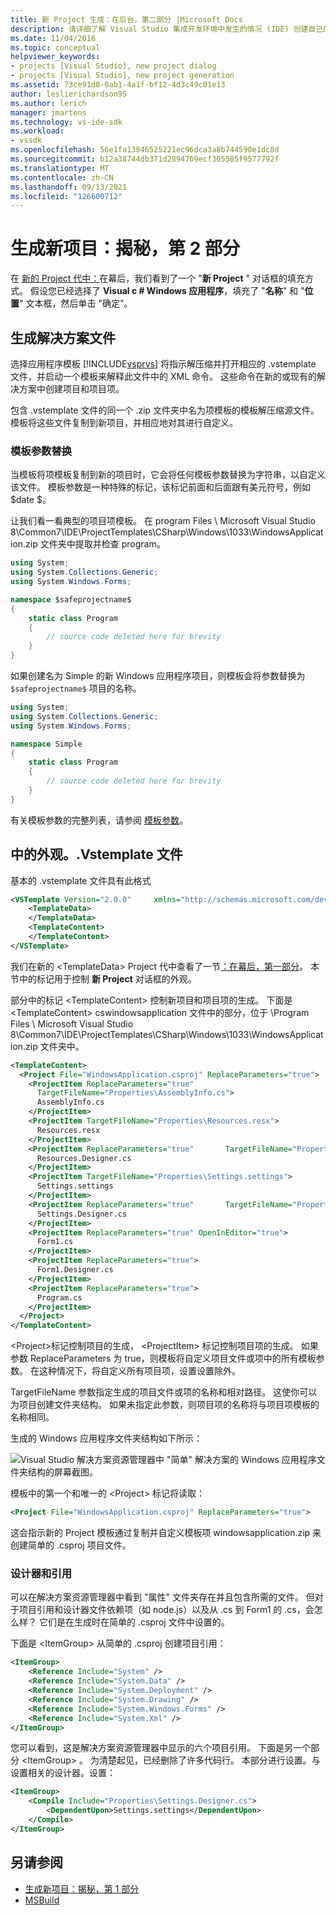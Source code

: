 ```yaml
---
title: 新 Project 生成：在后台，第二部分 |Microsoft Docs
description: 请详细了解 Visual Studio 集成开发环境中发生的情况 (IDE) 创建自己的项目类型 (第2部分（共) 2 部分）。
ms.date: 11/04/2016
ms.topic: conceptual
helpviewer_keywords:
- projects [Visual Studio], new project dialog
- projects [Visual Studio], new project generation
ms.assetid: 73ce91d8-0ab1-4a1f-bf12-4d3c49c01e13
author: leslierichardson95
ms.author: lerich
manager: jmartens
ms.technology: vs-ide-sdk
ms.workload:
- vssdk
ms.openlocfilehash: 56e1fa13846525221ec96dca3a8b744590e1dc8d
ms.sourcegitcommit: b12a38744db371d2894769ecf305585f9577792f
ms.translationtype: MT
ms.contentlocale: zh-CN
ms.lasthandoff: 09/13/2021
ms.locfileid: "126600712"
---
```

# <a name="new-project-generation-under-the-hood-part-two"></a>生成新项目：揭秘，第 2 部分

在 [新的 Project 代中：](../../extensibility/internals/new-project-generation-under-the-hood-part-one.md)在幕后，我们看到了一个 "**新 Project** " 对话框的填充方式。 假设您已经选择了 **Visual c # Windows 应用程序**，填充了 "**名称**" 和 "**位置**" 文本框，然后单击 "确定"。

## <a name="generating-the-solution-files"></a>生成解决方案文件
 选择应用程序模板 [!INCLUDE[vsprvs](../../code-quality/includes/vsprvs_md.md)] 将指示解压缩并打开相应的 .vstemplate 文件，并启动一个模板来解释此文件中的 XML 命令。 这些命令在新的或现有的解决方案中创建项目和项目项。

 包含 .vstemplate 文件的同一个 .zip 文件夹中名为项模板的模板解压缩源文件。 模板将这些文件复制到新项目，并相应地对其进行自定义。

### <a name="template-parameter-replacement"></a>模板参数替换
 当模板将项模板复制到新的项目时，它会将任何模板参数替换为字符串，以自定义该文件。 模板参数是一种特殊的标记，该标记前面和后面跟有美元符号，例如 $date $。

 让我们看一看典型的项目项模板。 在 program Files \ Microsoft Visual Studio 8\Common7\IDE\ProjectTemplates\CSharp\Windows\1033\WindowsApplication.zip 文件夹中提取并检查 program。

```csharp
using System;
using System.Collections.Generic;
using System.Windows.Forms;

namespace $safeprojectname$
{
    static class Program
    {
        // source code deleted here for brevity
    }
}
```

如果创建名为 Simple 的新 Windows 应用程序项目，则模板会将参数替换为 `$safeprojectname$` 项目的名称。

```csharp
using System;
using System.Collections.Generic;
using System.Windows.Forms;

namespace Simple
{
    static class Program
    {
        // source code deleted here for brevity
    }
}
```

 有关模板参数的完整列表，请参阅 [模板参数](../../ide/template-parameters.md)。

## <a name="a-look-inside-a-vstemplate-file"></a>中的外观。.Vstemplate 文件
 基本的 .vstemplate 文件具有此格式

```xml
<VSTemplate Version="2.0.0"     xmlns="http://schemas.microsoft.com/developer/vstemplate/2005"     Type="Project">
    <TemplateData>
    </TemplateData>
    <TemplateContent>
    </TemplateContent>
</VSTemplate>
```

 我们在新的 \<TemplateData> Project 代中查看了一节[：在幕后，第一部分](../../extensibility/internals/new-project-generation-under-the-hood-part-one.md)。 本节中的标记用于控制 **新 Project** 对话框的外观。

 部分中的标记 \<TemplateContent> 控制新项目和项目项的生成。 下面是 \<TemplateContent> cswindowsapplication 文件中的部分，位于 \Program Files \ Microsoft Visual Studio 8\Common7\IDE\ProjectTemplates\CSharp\Windows\1033\WindowsApplication.zip 文件夹中。

```xml
<TemplateContent>
  <Project File="WindowsApplication.csproj" ReplaceParameters="true">
    <ProjectItem ReplaceParameters="true"
      TargetFileName="Properties\AssemblyInfo.cs">
      AssemblyInfo.cs
    </ProjectItem>
    <ProjectItem TargetFileName="Properties\Resources.resx">
      Resources.resx
    </ProjectItem>
    <ProjectItem ReplaceParameters="true"       TargetFileName="Properties\Resources.Designer.cs">
      Resources.Designer.cs
    </ProjectItem>
    <ProjectItem TargetFileName="Properties\Settings.settings">
      Settings.settings
    </ProjectItem>
    <ProjectItem ReplaceParameters="true"       TargetFileName="Properties\Settings.Designer.cs">
      Settings.Designer.cs
    </ProjectItem>
    <ProjectItem ReplaceParameters="true" OpenInEditor="true">
      Form1.cs
    </ProjectItem>
    <ProjectItem ReplaceParameters="true">
      Form1.Designer.cs
    </ProjectItem>
    <ProjectItem ReplaceParameters="true">
      Program.cs
    </ProjectItem>
  </Project>
</TemplateContent>
```

 \<Project>标记控制项目的生成， \<ProjectItem> 标记控制项目项的生成。 如果参数 ReplaceParameters 为 true，则模板将自定义项目文件或项中的所有模板参数。 在这种情况下，将自定义所有项目项，设置设置除外。

 TargetFileName 参数指定生成的项目文件或项的名称和相对路径。 这使你可以为项目创建文件夹结构。 如果未指定此参数，则项目项的名称将与项目项模板的名称相同。

 生成的 Windows 应用程序文件夹结构如下所示：

 ![Visual Studio 解决方案资源管理器中 "简单" 解决方案的 Windows 应用程序文件夹结构的屏幕截图。](../../extensibility/internals/media/simplesolution.png)

 模板中的第一个和唯一的 \<Project> 标记将读取：

```xml
<Project File="WindowsApplication.csproj" ReplaceParameters="true">
```

 这会指示新的 Project 模板通过复制并自定义模板项 windowsapplication.zip 来创建简单的 .csproj 项目文件。

### <a name="designers-and-references"></a>设计器和引用
 可以在解决方案资源管理器中看到 "属性" 文件夹存在并且包含所需的文件。 但对于项目引用和设计器文件依赖项（如 node.js）以及从 .cs 到 Form1 的 .cs，会怎么样？  它们是在生成时在简单的 .csproj 文件中设置的。

 下面是 \<ItemGroup> 从简单的 .csproj 创建项目引用：

```xml
<ItemGroup>
    <Reference Include="System" />
    <Reference Include="System.Data" />
    <Reference Include="System.Deployment" />
    <Reference Include="System.Drawing" />
    <Reference Include="System.Windows.Forms" />
    <Reference Include="System.Xml" />
</ItemGroup>
```

 您可以看到，这是解决方案资源管理器中显示的六个项目引用。 下面是另一个部分 \<ItemGroup> 。 为清楚起见，已经删除了许多代码行。 本部分进行设置。与设置相关的设计器。设置：

```xml
<ItemGroup>
    <Compile Include="Properties\Settings.Designer.cs">
        <DependentUpon>Settings.settings</DependentUpon>
    </Compile>
</ItemGroup>
```

## <a name="see-also"></a>另请参阅

- [生成新项目：揭秘，第 1 部分](../../extensibility/internals/new-project-generation-under-the-hood-part-one.md)
- [MSBuild](../../msbuild/msbuild.md)
